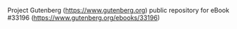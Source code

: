 Project Gutenberg (https://www.gutenberg.org) public repository for eBook #33196 (https://www.gutenberg.org/ebooks/33196)
